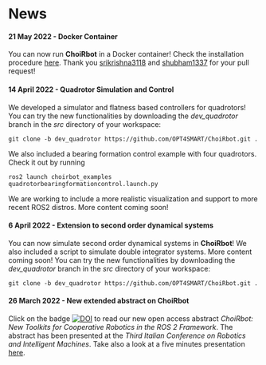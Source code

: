 # News

#### 21 May 2022 - Docker Container
You can now run **ChoiRbot** in a Docker container! Check the installation procedure [here](installation).
Thank you [srikrishna3118](https://github.com/srikrishna3118) and [shubham1337](https://github.com/shubham1337) for your pull request!

#### 14 April 2022 - Quadrotor Simulation and Control

We developed a simulator and flatness based controllers for quadrotors! 
You can try the new functionalities by downloading the *dev_quadrotor* branch in the *src* directory of your workspace:

	git clone -b dev_quadrotor https://github.com/OPT4SMART/ChoiRbot.git .

We also included a bearing formation control example with four quadrotors. Check it out by running

	ros2 launch choirbot_examples quadrotorbearingformationcontrol.launch.py

We are working to include a more realistic visualization and support to more recent ROS2 distros. More content coming soon!

#### 6 April 2022 - Extension to second order dynamical systems

You can now simulate second order dynamical systems in **ChoiRbot**! 
We also included a script to simulate double integrator systems. More content coming soon! 
You can try the new functionalities by downloading the *dev_quadrotor* branch in the *src* directory of your workspace:

	git clone -b dev_quadrotor https://github.com/OPT4SMART/ChoiRbot.git .
	

#### 26 March 2022 - New extended abstract on **ChoiRbot**

Click on the badge [![DOI](https://zenodo.org/badge/DOI/10.5281/zenodo.6367979.svg)](https://doi.org/10.5281/zenodo.6367979) to read our new open access abstract *ChoiRbot: New Toolkits for Cooperative Robotics in the ROS 2 Framework*.
The abstract has been presented at the *Third Italian Conference on Robotics and Intelligent Machines*. 
Take also a look at a five minutes presentation [here](https://youtu.be/2wb3RD0431Q).
